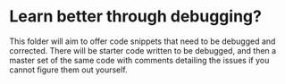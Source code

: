 # Learn better through debugging?
This folder will aim to offer code snippets that need to be debugged and corrected.
There will be starter code written to be debugged, and then a master set of the same code with comments detailing the issues if you cannot figure them out yourself.
